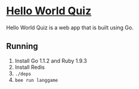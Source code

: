 # [Hello World Quiz](http://helloworldquiz.com)

Hello World Quiz is a web app that is built using Go.

## Running

1. Install Go 1.1.2 and Ruby 1.9.3
1. Install Redis
1. ```./deps```
1. ```bee run langgame```
